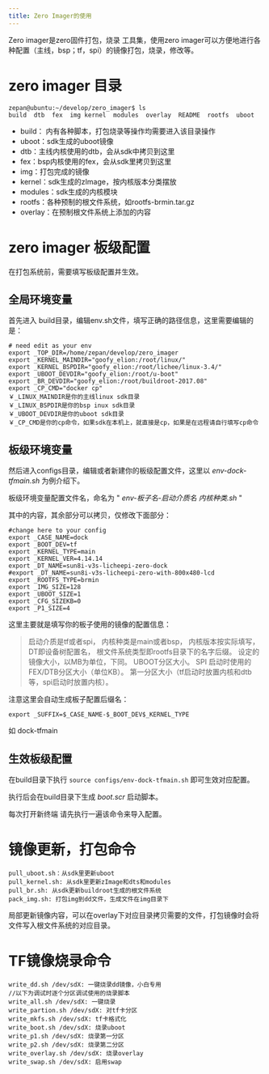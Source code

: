 ```yaml
---
title: Zero Imager的使用
---
```


Zero imager是zero固件打包，烧录 工具集，使用zero
imager可以方便地进行各种配置（主线，bsp；tf，spi）的镜像打包，烧录，修改等。

zero imager 目录
================

    zepan@ubuntu:~/develop/zero_imager$ ls
    build  dtb  fex  img kernel  modules  overlay  README  rootfs  uboot

-   build： 内有各种脚本，打包烧录等操作均需要进入该目录操作
-   uboot：sdk生成的uboot镜像
-   dtb：主线内核使用的dtb，会从sdk中拷贝到这里
-   fex：bsp内核使用的fex，会从sdk里拷贝到这里
-   img：打包完成的镜像
-   kernel：sdk生成的zImage，按内核版本分类摆放
-   modules：sdk生成的内核模块
-   rootfs：各种预制的根文件系统，如rootfs-brmin.tar.gz
-   overlay：在预制根文件系统上添加的内容

zero imager 板级配置
====================

在打包系统前，需要填写板级配置并生效。

全局环境变量
------------

首先进入
build目录，编辑env.sh文件，填写正确的路径信息，这里需要编辑的是：

~~~~ {.sourceCode .bash}
# need edit as your env
export _TOP_DIR=/home/zepan/develop/zero_imager
export _KERNEL_MAINDIR="goofy_elion:/root/linux/"
export _KERNEL_BSPDIR="goofy_elion:/root/lichee/linux-3.4/"
export _UBOOT_DEVDIR="goofy_elion:/root/u-boot"
export _BR_DEVDIR="goofy_elion:/root/buildroot-2017.08"
export _CP_CMD="docker cp"
￥_LINUX_MAINDIR是你的主线linux sdk目录
￥_LINUX_BSPDIR是你的bsp inux sdk目录
￥_UBOOT_DEVDIR是你的uboot sdk目录
￥_CP_CMD是你的cp命令，如果sdk在本机上，就直接是cp，如果是在远程请自行填写cp命令
~~~~

板级环境变量
------------

然后进入configs目录，编辑或者新建你的板级配置文件，这里以
*env-dock-tfmain.sh* 为例介绍下。

板级环境变量配置文件名，命名为 " *env-板子名-启动介质名 内核种类.sh* "

其中的内容，其余部分可以拷贝，仅修改下面部分：

~~~~ {.sourceCode .bash}
#change here to your config
export _CASE_NAME=dock
export _BOOT_DEV=tf
export _KERNEL_TYPE=main
export _KERNEL_VER=4.14.14
export _DT_NAME=sun8i-v3s-licheepi-zero-dock
#export _DT_NAME=sun8i-v3s-licheepi-zero-with-800x480-lcd
export _ROOTFS_TYPE=brmin
export _IMG_SIZE=128
export _UBOOT_SIZE=1
export _CFG_SIZEKB=0
export _P1_SIZE=4
~~~~

这里主要就是填写你的板子使用的镜像的配置信息：

> 启动介质是tf或者spi， 内核种类是main或者bsp， 内核版本按实际填写，
> DT即设备树配置名， 根文件系统类型即rootfs目录下的名字后缀。
> 设定的镜像大小，以MB为单位，下同。 UBOOT分区大小。 SPI
> 启动时使用的FEX/DTB分区大小（单位KB）。
> 第一分区大小（tf启动时放置内核和dtb等，spi启动时放置内核）。

注意这里会自动生成板子配置后缀名：

~~~~ {.sourceCode .bash}
export _SUFFIX=$_CASE_NAME-$_BOOT_DEV$_KERNEL_TYPE
~~~~

如 dock-tfmain

生效板级配置
------------

在build目录下执行 `source configs/env-dock-tfmain.sh` 即可生效对应配置。

执行后会在build目录下生成 *boot.scr* 启动脚本。

每次打开新终端 请先执行一遍该命令来导入配置。

镜像更新，打包命令
==================

    pull_uboot.sh：从sdk里更新uboot
    pull_kernel.sh: 从sdk里更新zImage和dts和modules
    pull_br.sh: 从sdk更新buildroot生成的根文件系统
    pack_img.sh: 打包img到dd文件，生成文件在img目录下

局部更新镜像内容，可以在overlay下对应目录拷贝需要的文件，打包镜像时会将文件写入根文件系统的对应目录。

TF镜像烧录命令
==============

    write_dd.sh /dev/sdX: 一键烧录dd镜像，小白专用
    //以下为调试时逐个分区调试使用的烧录脚本
    write_all.sh /dev/sdX: 一键烧录
    write_partion.sh /dev/sdX: 对tf卡分区
    write_mkfs.sh /dev/sdX: tf卡格式化
    write_boot.sh /dev/sdX: 烧录uboot
    write_p1.sh /dev/sdX: 烧录第一分区
    write_p2.sh /dev/sdX: 烧录第二分区
    write_overlay.sh /dev/sdX: 烧录overlay
    write_swap.sh /dev/sdX: 启用swap
